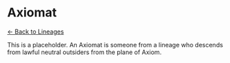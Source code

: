# Axiomat

[<- Back to Lineages](./index.md)

This is a placeholder. An Axiomat is someone from a lineage who descends from lawful neutral outsiders from the plane of Axiom.